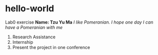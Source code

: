 # hello-world
Lab0 exercise
**Name: Tzu Yu Ma**
*I like Pomeranian. I hope one day I can have a Pomeranian with me*
1. Research Assistance
2. Internship
3. Present the project in one conference
